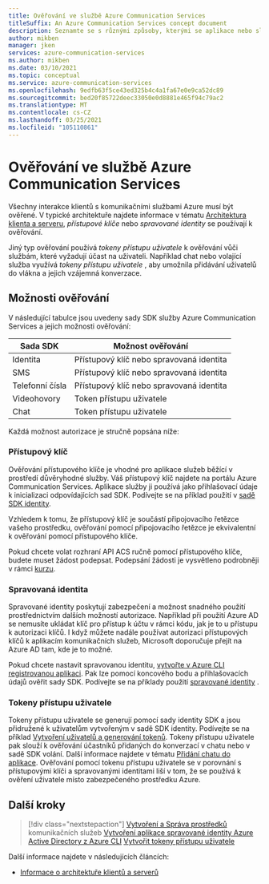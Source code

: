 ```yaml
---
title: Ověřování ve službě Azure Communication Services
titleSuffix: An Azure Communication Services concept document
description: Seznamte se s různými způsoby, kterými se aplikace nebo služba může ověřit pro komunikační služby.
author: mikben
manager: jken
services: azure-communication-services
ms.author: mikben
ms.date: 03/10/2021
ms.topic: conceptual
ms.service: azure-communication-services
ms.openlocfilehash: 9edfb63f5ce43ed325b4c4a1fa67e0e9ca52dc89
ms.sourcegitcommit: bed20f85722deec33050e0d8881e465f94c79ac2
ms.translationtype: MT
ms.contentlocale: cs-CZ
ms.lasthandoff: 03/25/2021
ms.locfileid: "105110861"
---
```

# <a name="authenticate-to-azure-communication-services"></a>Ověřování ve službě Azure Communication Services

Všechny interakce klientů s komunikačními službami Azure musí být ověřené. V typické architektuře najdete informace v tématu [Architektura klienta a serveru](./client-and-server-architecture.md), *přístupové klíče* nebo *spravované identity* se používají k ověřování.

Jiný typ ověřování používá *tokeny přístupu uživatele* k ověřování vůči službám, které vyžadují účast na uživateli. Například chat nebo volající služba využívá *tokeny přístupu uživatele* , aby umožnila přidávání uživatelů do vlákna a jejich vzájemná konverzace.

## <a name="authentication-options"></a>Možnosti ověřování

V následující tabulce jsou uvedeny sady SDK služby Azure Communication Services a jejich možnosti ověřování:

| Sada SDK    | Možnost ověřování                               |
| ----------------- | ----------------------------------------------------|
| Identita          | Přístupový klíč nebo spravovaná identita                      |
| SMS               | Přístupový klíč nebo spravovaná identita                      |
| Telefonní čísla     | Přístupový klíč nebo spravovaná identita                      |
| Videohovory           | Token přístupu uživatele                                   |
| Chat              | Token přístupu uživatele                                   |

Každá možnost autorizace je stručně popsána níže:

### <a name="access-key"></a>Přístupový klíč

Ověřování přístupového klíče je vhodné pro aplikace služeb běžící v prostředí důvěryhodné služby. Váš přístupový klíč najdete na portálu Azure Communication Services. Aplikace služby ji používá jako přihlašovací údaje k inicializaci odpovídajících sad SDK. Podívejte se na příklad použití v [sadě SDK identity](../quickstarts/access-tokens.md). 

Vzhledem k tomu, že přístupový klíč je součástí připojovacího řetězce vašeho prostředku, ověřování pomocí připojovacího řetězce je ekvivalentní k ověřování pomocí přístupového klíče.

Pokud chcete volat rozhraní API ACS ručně pomocí přístupového klíče, budete muset žádost podepsat. Podepsání žádosti je vysvětleno podrobněji v rámci [kurzu](../tutorials/hmac-header-tutorial.md).

### <a name="managed-identity"></a>Spravovaná identita

Spravované identity poskytují zabezpečení a možnost snadného použití prostřednictvím dalších možností autorizace. Například při použití Azure AD se nemusíte ukládat klíč pro přístup k účtu v rámci kódu, jak je to u přístupu k autorizaci klíčů. I když můžete nadále používat autorizaci přístupových klíčů k aplikacím komunikačních služeb, Microsoft doporučuje přejít na Azure AD tam, kde je to možné. 

Pokud chcete nastavit spravovanou identitu, [vytvořte v Azure CLI registrovanou aplikaci](../quickstarts/managed-identity-from-cli.md). Pak lze pomocí koncového bodu a přihlašovacích údajů ověřit sady SDK. Podívejte se na příklady použití [spravované identity](../quickstarts/managed-identity.md) .

### <a name="user-access-tokens"></a>Tokeny přístupu uživatele

Tokeny přístupu uživatele se generují pomocí sady identity SDK a jsou přidružené k uživatelům vytvořeným v sadě SDK identity. Podívejte se na příklad [Vytvoření uživatelů a generování tokenů](../quickstarts/access-tokens.md). Tokeny přístupu uživatele pak slouží k ověřování účastníků přidaných do konverzací v chatu nebo v sadě SDK volání. Další informace najdete v tématu [Přidání chatu do aplikace](../quickstarts/chat/get-started.md). Ověřování pomocí tokenu přístupu uživatele se v porovnání s přístupovými klíči a spravovanými identitami liší v tom, že se používá k ověření uživatele místo zabezpečeného prostředku Azure.

## <a name="next-steps"></a>Další kroky

> [!div class="nextstepaction"]
> [Vytvoření a Správa prostředků](../quickstarts/create-communication-resource.md) 
>  komunikačních služeb [Vytvoření aplikace spravované identity Azure Active Directory z Azure CLI](../quickstarts/managed-identity-from-cli.md) 
>  [Vytvořit tokeny přístupu uživatele](../quickstarts/access-tokens.md)

Další informace najdete v následujících článcích:
- [Informace o architektuře klientů a serverů](../concepts/client-and-server-architecture.md)
